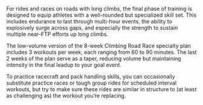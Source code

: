 For rides and races on roads with long climbs, the final phase of training is designed to equip athletes with a well-rounded but specialized skill set. This includes endurance to last through multi-hour events, the ability to explosively surge across gaps, and especially the strength to sustain multiple near-FTP efforts up long climbs.

The low-volume version of the 8-week Climbing Road Race specialty plan includes 3 workouts per week, each ranging from 60 to 90 minutes. The last 2 weeks of the plan serve as a taper, reducing volume but maintaining intensity in the final leadup to your goal event. 

To practice racecraft and pack handling skills, you can occasionally substitute practice races or tough group rides for scheduled interval workouts, but try to make sure these rides are similar in structure to (at least as challenging as) the workout you’re replacing.